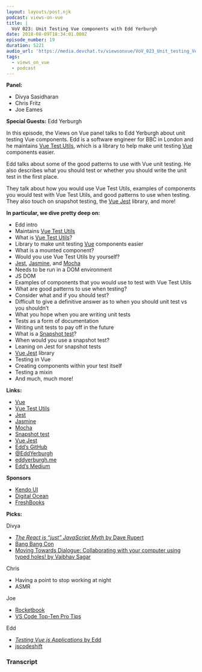 ```yaml
---
layout: layouts/post.njk
podcast: views-on-vue
title: |
  VoV 023: Unit Testing Vue components‌ with Edd Yerburgh
date: 2018-08-09T18:34:01.000Z
episode_number: 19
duration: 5221
audio_url: 'https://media.devchat.tv/viewsonvue/VoV_023_Unit_testing_Vue_Edd_Yerburgh.mp3'
tags:
  - views_on_vue
  - podcast
---
```

**Panel:**

* Divya Sasidharan
* Chris Fritz
* Joe Eames

**Special Guests:** Edd Yerburgh

In this episode, the Views on Vue panel talks to Edd Yerburgh about unit testing Vue components. Edd is a software engineer for BBC in London and he maintains [Vue Test Utils](https://github.com/vuejs/vue-test-utils), which is a library to help make unit testing [Vue](https://vuejs.org/) components easier.

Edd talks about some of the good patterns to use with Vue unit testing. He also describes what you should test or whether you should write the unit test in the first place. 





They talk about how you would use Vue Test Utils, examples of components you would test with Vue Test Utils, and good patterns to use when testing. They also touch on snapshot testing, the [Vue Jest](https://github.com/vuejs/vue-jest) library, and more!

**In particular, we dive pretty deep on:**

* Edd intro
* Maintains [Vue Test Utils](https://github.com/vuejs/vue-test-utils)
* What is [Vue Test Utils](https://github.com/vuejs/vue-test-utils)?
* Library to make unit testing [Vue](https://vuejs.org/) components easier
* What is a mounted component?
* Would you use Vue Test Utils by yourself?
* [Jest](https://jestjs.io/), [Jasmine](https://jasmine.github.io/), and [Mocha](https://mochajs.org/)
* Needs to be run in a DOM environment
* JS DOM
* Examples of components that you would use to test with Vue Test Utils
* What are good patterns to use when testing?
* Consider what and if you should test?
* Difficult to give a definitive answer as to when you should unit test vs you shouldn’t
* What you hope when you are writing unit tests
* Tests as a form of documentation
* Writing unit tests to pay off in the future
* What is a [Snapshot test](https://jestjs.io/docs/en/snapshot-testing)?
* When would you use a snapshot test?
* Leaning on Jest for snapshot tests
* [Vue Jest](https://github.com/vuejs/vue-jest) library
* Testing in Vue
* Creating components within your test itself
* Testing a mixin
* And much, much more!

**Links:**

* [Vue](https://vuejs.org/)
* [Vue Test Utils](https://github.com/vuejs/vue-test-utils)
* [Jest](https://jestjs.io/)
* [Jasmine](https://jasmine.github.io/)
* [Mocha](https://mochajs.org/)
* [Snapshot test](https://jestjs.io/docs/en/snapshot-testing)
* [Vue Jest](https://github.com/vuejs/vue-jest)
* [Edd’s GitHub](https://github.com/eddyerburgh)
* [@EddYerburgh](https://twitter.com/eddyerburgh?lang=en)
* [eddyerburgh.me](https://eddyerburgh.me/)
* [Edd’s Medium](https://medium.com/@eddyerburgh)

**Sponsors**

* [Kendo UI](https://www.telerik.com/kendo-angular-ui/?utm_medium=cpm&utm_source=adventuresinng&utm_campaign=dt-kendo-ang2-nov16&utm_content=audio)
* [Digital Ocean](https://www.digitalocean.com/)
* [FreshBooks](https://www.freshbooks.com/invoice?ref=11731&utm_source=pbm&utm_medium=affiliate-program&utm_influencer=419364&utm_campaign=podcast-influencers)

**Picks:**

Divya

* [_The React is “just” JavaScript Myth_ by Dave Rupert](https://daverupert.com/2018/06/the-react-is-just-javascript-myth/)
* [Bang Bang Con](https://bangbangcon.com/)
* [Moving Towards Dialogue: Collaborating with your computer using typed holes! by Vaibhav Sagar](https://www.youtube.com/watch?v=0oo8wIi2qBE)

Chris

* Having a point to stop working at night
* ASMR

Joe

* [Rocketbook](https://getrocketbook.com/)
* [VS Code Top-Ten Pro Tips](https://www.youtube.com/watch?v=u21W_tfPVrY)

Edd

* [_Testing Vue.js Applications_ by Edd](https://www.manning.com/books/testing-vuejs-applications)
* [jscodeshift](https://github.com/facebook/jscodeshift)

### Transcript
